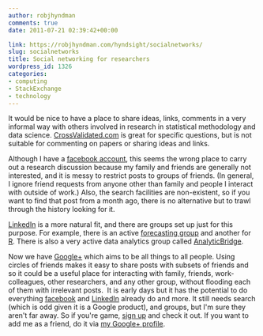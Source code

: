 ```yaml
---
author: robjhyndman
comments: true
date: 2011-07-21 02:39:42+00:00

link: https://robjhyndman.com/hyndsight/socialnetworks/
slug: socialnetworks
title: Social networking for researchers
wordpress_id: 1326
categories:
- computing
- StackExchange
- technology
---
```


It would be nice to have a place to share ideas, links, comments in a very informal way with others involved in research in statistical methodology and data science. [CrossValidated.com](http://crossvalidated.com) is great for specific questions, but is not suitable for commenting on papers or sharing ideas and links.<!-- more -->

Although I have a [facebook account](http://www.facebook.com/robjhyndman), this seems the wrong place to carry out a research discussion because my family and friends are generally not interested, and it is messy to restrict posts to groups of friends. (In general, I ignore friend requests from anyone other than family and people I interact with outside of work.) Also, the search facilities are non-existent, so if you want to find that post from a month ago, there is no alternative but to trawl through the history looking for it.

[LinkedIn](http://www.linkedin.com) is a more natural fit, and there are groups set up just for this purpose. For example, there is an active [forecasting group](http://www.linkedin.com/groups?gid=81950) and another for [R](http://www.linkedin.com/groups?gid=77616). There is also a very active data analytics group called [AnalyticBridge](http://www.linkedin.com/groups/AnalyticBridge-58394).

Now we have [Google+](https://plus.google.com/) which aims to be all things to all people. Using circles of friends makes it easy to share posts with subsets of friends and so it could be a useful place for interacting with family, friends, work-colleagues, other researchers, and any other group, without flooding each of them with irrelevant posts.  It is early days but it has the potential to do everything [facebook](http://www.facebook.com) and [LinkedIn](http://www.linkedin.com) already do and more. It still needs search (which is odd given it is a Google product), and groups, but I'm sure they aren't far away. So if you're game, [sign up](http://plus.google.com) and check it out. If you want to add me as a friend, do it via [my Google+ profile](https://plus.google.com/112705804904207349062/).

